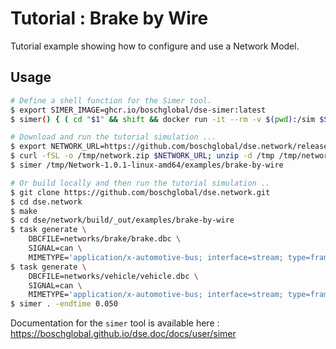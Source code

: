 <!--
Copyright 2024 Robert Bosch GmbH

SPDX-License-Identifier: Apache-2.0
-->

# Tutorial : Brake by Wire

Tutorial example showing how to configure and use a Network Model.


## Usage

```bash
# Define a shell function for the Simer tool.
$ export SIMER_IMAGE=ghcr.io/boschglobal/dse-simer:latest
$ simer() { ( cd "$1" && shift && docker run -it --rm -v $(pwd):/sim $SIMER_IMAGE "$@"; ) }

# Download and run the tutorial simulation ...
$ export NETWORK_URL=https://github.com/boschglobal/dse.network/releases/download/v1.0.1/Network-1.0.1-linux-amd64.zip
$ curl -fSL -o /tmp/network.zip $NETWORK_URL; unzip -d /tmp /tmp/network.zip
$ simer /tmp/Network-1.0.1-linux-amd64/examples/brake-by-wire

# Or build locally and then run the tutorial simulation ..
$ git clone https://github.com/boschglobal/dse.network.git
$ cd dse.network
$ make
$ cd dse/network/build/_out/examples/brake-by-wire
$ task generate \
    DBCFILE=networks/brake/brake.dbc \
    SIGNAL=can \
    MIMETYPE='application/x-automotive-bus; interface=stream; type=frame; bus=can; schema=fbs; bus_id=1; node_id=1; interface_id=1'
$ task generate \
    DBCFILE=networks/vehicle/vehicle.dbc \
    SIGNAL=can \
    MIMETYPE='application/x-automotive-bus; interface=stream; type=frame; bus=can; schema=fbs; bus_id=1; node_id=2; interface_id=1'
$ simer . -endtime 0.050
```

Documentation for the `simer` tool is available here : https://boschglobal.github.io/dse.doc/docs/user/simer
